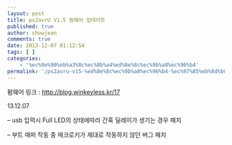 ```yaml
---
layout: post
title: ps2avrU V1.5 펌웨어 업데이트
published: true
author: showjean
comments: true
date: 2013-12-07 01:12:54
tags: [ ]
categories:
    - '%ec%9e%90%eb%a3%8c%ec%8b%a4%ed%8e%8c%ec%9b%a8%ec%96%b4'
permalink: '/ps2avru-v15-%ed%8e%8c%ec%9b%a8%ec%96%b4-%ec%97%85%eb%8d%b0%ec%9d%b4%ed%8a%b8-3'
---
```

펌웨어 링크 : http://blog.winkeyless.kr/17





13.12.07



&#8211; usb 입력시 Full LED의 상태에따라 간혹 딜레이가 생기는 경우 패치

&#8211; 부트 매퍼 작동 중 매크로키가 제대로 작동하지 않던 버그 패치